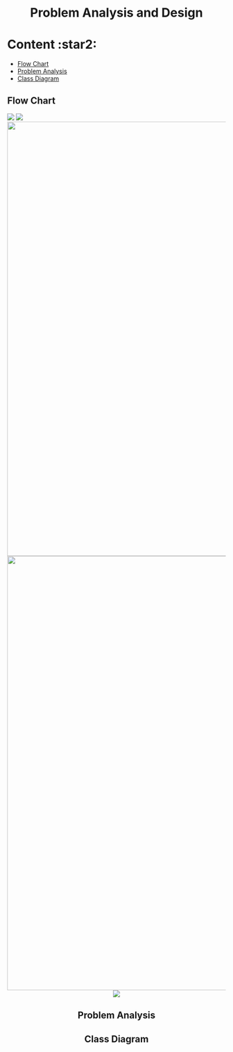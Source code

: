 <h1 align="center"> Problem Analysis and Design </h1>
<h1> Content :star2: </h1>
<ul>
  <li><a href="#flowchart"> Flow Chart </a></li>
  <li><a href="#problemanalysis"> Problem Analysis </a></li>
  <li><a href="#classdiagram"> Class Diagram </a></li>
</ul>

<h2 id="flowchart"> Flow Chart </h2>
<img src="https://github.com/jjn7702/SECJ1023-PT2/assets/147809633/d72d0cd0-d4c2-4742-ba21-978cf083611d"></img>
<img src="https://github.com/jjn7702/SECJ1023-PT2/assets/147809633/80005160-65bc-4fdd-92ca-4f581646cdef"></img>
<img src="https://github.com/jjn7702/SECJ1023-PT2/assets/147809633/89c6d4ea-7bc3-46dc-86f6-bff8a6dc2ff9" height="1000" width="600"><center></img>
<img src="https://github.com/jjn7702/SECJ1023-PT2/assets/147809633/1b10e3ce-7ee2-46e6-ac67-0672ede72b49" height="1000" width="600"><center></img>
<img src="https://github.com/jjn7702/SECJ1023-PT2/assets/147809633/6925d0a5-426c-4664-babf-6c164f70462b"></img>


<h2 id="problemanalysis"> Problem Analysis </h2>

<h2 id="classdiagram"> Class Diagram </h2>
